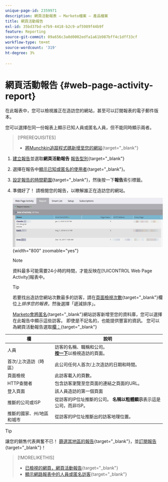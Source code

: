 ```yaml
---
unique-page-id: 2359971
description: 網頁活動報表 — Marketo檔案 — 產品檔案
title: 網頁活動報告
exl-id: 35bd37bd-e7b9-4418-b2c9-af5989f44b9f
feature: Reporting
source-git-commit: 09a656c3a0d0002edfa1a61b987bff4c1dff33cf
workflow-type: tm+mt
source-wordcount: '319'
ht-degree: 3%

---
```


# 網頁活動報告 {#web-page-activity-report}

在此報表中，您可以檢視誰正在造訪您的網站，甚至可以訂閱報表的電子郵件版本。

您可以選擇在同一份報表上顯示已知人員或匿名人員，但不能同時顯示兩者。

>[!PREREQUISITES]
>
>* [將Munchkin追蹤程式碼新增至您的網站](/help/marketo/product-docs/administration/additional-integrations/add-munchkin-tracking-code-to-your-website.md){target="_blank"}

1. [建立報告](/help/marketo/product-docs/reporting/basic-reporting/creating-reports/create-a-report-in-a-program.md)並選取&#x200B;**網頁活動報告** [報告型別](/help/marketo/product-docs/reporting/basic-reporting/report-types/report-type-overview.md){target="_blank"}
1. 選擇在報告中[顯示已知或匿名的使用者](/help/marketo/product-docs/reporting/basic-reporting/report-activity/display-people-or-anonymous-visitors-in-web-reports.md){target="_blank"}。

1. [設定報告的時間範圍](/help/marketo/product-docs/reporting/basic-reporting/editing-reports/change-a-report-time-frame.md){target="_blank"}，然後按一下&#x200B;**報告**&#x200B;索引標籤。

1. 準備好了！ 請檢閱您的報告，以瞭解誰正在造訪您的網站。

   ![](assets/web-page-activity-report-1.png){width="800" zoomable="yes"}

   >[!NOTE]
   >
   >資料最多可能需要24小時的時間，才能反映在[!UICONTROL Web Page Activity]報表中。

   >[!TIP]
   >
   >若要找出造訪您網站次數最多的訪客，請在[頁面檢視次數](/help/marketo/product-docs/reporting/basic-reporting/editing-reports/sort-report-on-columns.md){target="_blank"}欄位上&#x200B;_排序您的報表_，然後選擇「遞減排序」。

   [Marketo會將匿名](/help/marketo/product-docs/reporting/basic-reporting/report-activity/tracking-anonymous-activity-and-people.md){target="_blank"}網站訪客新增至您的資料庫，您可以選擇在此報告中顯示這些訪客。 即使是不記名的，也能提供豐富的資訊。
   您可以為網頁活動報告選取[欄：](/help/marketo/product-docs/reporting/basic-reporting/editing-reports/select-report-columns.md){target="_blank"}

<table>
 <thead>
  <tr>
   <th>欄</th>
   <th>說明</th>
  </tr>
 </thead>
 <tbody>
  <tr>
   <td>人員</td>
   <td>訪客的名稱、職稱和公司。<br><strong><a href="/help/marketo/product-docs/reporting/basic-reporting/report-types/web-page-activity-report/web-pages-viewed-web-page-activity-report.md" target="_blank">按一下</a></strong>以檢視造訪的頁面。</td>
  </tr>
  <tr>
   <td>首次/上次造訪（時區）</td>
   <td>此公司任何人首次/上次造訪的日期和時間。</td>
  </tr>
  <tr>
   <td>頁面檢視</td>
   <td>此訪客載入的頁數。</td>
  </tr>
  <tr>
   <td>HTTP查閱者</td>
   <td>包含訪客瀏覽至您頁面的連結之頁面的URL。</td>
  </tr>
  <tr>
   <td>登入頁面</td>
   <td>該人員造訪的第一個頁面 </td>
  </tr>
  <tr>
   <td>推斷的公司或ISP</td>
   <td>從訪客的IP位址推斷的公司。 <strong>名稱以粗體顯示</strong>表示這是公司，而非ISP。 </td>
  </tr>
  <tr>
   <td>推斷的國家、州/地區和城市</td>
   <td>從訪客的IP位址推斷出的訪客地理位置。</td>
  </tr>
 </tbody>
</table>

>[!TIP]
>
>讓您的銷售代表興奮不已！ [篩選其地區的報告](/help/marketo/product-docs/reporting/basic-reporting/editing-reports/filter-people-in-a-report-with-a-smart-list.md){target="_blank"}，並[訂閱報告](/help/marketo/product-docs/reporting/basic-reporting/report-subscriptions/subscribe-to-a-basic-report.md){target="_blank"}！

>[!MORELIKETHIS]
>
>* [已檢視的網頁，網頁活動報告](/help/marketo/product-docs/reporting/basic-reporting/report-types/web-page-activity-report/web-pages-viewed-web-page-activity-report.md){target="_blank"}
>* [顯示網路報表中的人員或匿名訪客](/help/marketo/product-docs/reporting/basic-reporting/report-activity/display-people-or-anonymous-visitors-in-web-reports.md){target="_blank"}
